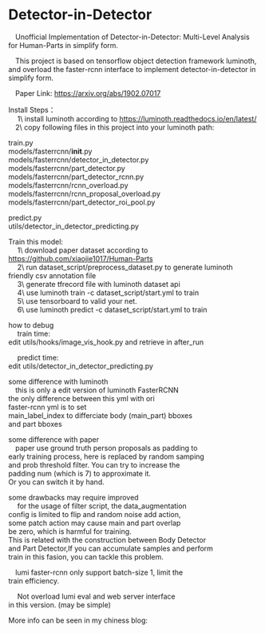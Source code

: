 # Detector-in-Detector
  &emsp;Unofficial Implementation of Detector-in-Detector: Multi-Level Analysis for Human-Parts 
in simplify form.<br>

  &emsp;This project is based on tensorflow object detection framework luminoth, 
and overload the faster-rcnn interface to implement detector-in-detector in 
simplify form.<br>

  &emsp;Paper Link: https://arxiv.org/abs/1902.07017<br>

Install Steps：<br>
 &emsp; 1\ install luminoth according to https://luminoth.readthedocs.io/en/latest/<br>
 &emsp;2\ copy following files in this project into your luminoth path:<br>

train.py<br>
models/fasterrcnn/__init__.py<br>
models/fasterrcnn/detector_in_detector.py<br>
models/fasterrcnn/part_detector.py<br>
models/fasterrcnn/part_detector_rcnn.py<br>
models/fasterrcnn/rcnn_overload.py<br>
models/fasterrcnn/rcnn_proposal_overload.py<br>
models/fasterrcnn/part_detector_roi_pool.py<br>

predict.py<br>
utils/detector_in_detector_predicting.py<br>

Train this model:<br>
 &emsp; 1\ download paper dataset according to<br>
  https://github.com/xiaojie1017/Human-Parts<br>
 &emsp; 2\ run dataset_script/preprocess_dataset.py to generate luminoth<br>
  friendly csv annotation file<br>
 &emsp; 3\ generate tfrecord file with luminoth dataset api<br>
 &emsp; 4\ use luminoth train -c dataset_script/start.yml to train <br>
 &emsp; 5\ use tensorboard to valid your net.<br>
 &emsp; 6\ use luminoth predict -c dataset_script/start.yml to train<br>

how to debug<br>
 &emsp; train time:<br>
edit utils/hooks/image_vis_hook.py and retrieve in after_run <br>

 &emsp; predict time:<br>
  edit utils/detector_in_detector_predicting.py<br>

some difference with luminoth<br>
  &emsp;this is only a edit version of luminoth FasterRCNN<br>
  the only difference between this yml with ori <br>
  faster-rcnn yml is to set <br>
  main_label_index to differciate body (main_part) bboxes <br>
  and part bboxes<br>

some difference with paper<br>
  &emsp;paper use ground truth person proposals as padding to <br>
  early training process, here is replaced by random samping <br>
  and prob threshold filter. You can try to increase the <br>
  padding num (which is 7) to approximate it.  <br>
  Or you can switch it by hand.<br>

some drawbacks may require improved<br>
 &emsp; for the usage of filter script, the data_augmentation <br>
  config is limited to flip and random noise add action, <br>
  some patch action may cause main and part overlap<br>
  be zero, which is harmful for training.<br>
  This is related with the construction between Body Detector <br>
  and Part Detector,If you can accumulate samples and perform <br>
  train in this fasion, you can tackle this problem.<br>

  &emsp;lumi faster-rcnn only support batch-size 1, limit the <br>
  train efficiency.<br>

 &emsp; Not overload lumi eval and web server interface <br>
  in this version. (may be simple)<br>

More info can be seen in my chiness blog: <br>
&emsp;
